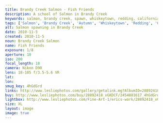 ```yaml
---
title: Brandy Creek Salmon - Fish Friends
description: A school of Salmon in Brandy Creek
keywords: salmon, brandy creek, spawn, whiskeytown, redding, california, landscape
tags: ['Salmon', 'Brandy Creek', 'Autumn', 'Whiskeytown', 'Redding', 'California', 'Landscape']
alt: Salmon spawning in Brandy Creek
date: 2010-11-5
created: 2010-11-5
noun: Brandy Creek Salmon
name: Fish Friends
exposure: 1/8
aperture: 10
iso: 200
focal_length: 18
camera: Nikon D90
lens: 18-105 f/3.5-5.6 VR
lat: 
lon: 
smug_key: 4hGdGrd
links: http://www.lesliephotos.com/gallery/getalink.mg?AlbumID=28892418&AlbumKey=vGKDCF&ImageID=2454881617&ImageKey=4hGdGrd&how=forum&Page=1
buy: http://www.lesliephotos.com/buy/28892418_vGKDCF/2454881617_4hGdGrd/
lightbox: http://www.lesliephotos.com/Fine-Art-1/erics-work/28892418_vGKDCF#!i=2454881617&k=4hGdGrd&lb=1&s=A
size: XL
layout: image
image: true
---
```

